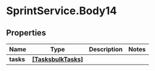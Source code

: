 # SprintService.Body14

## Properties

Name | Type | Description | Notes
------------ | ------------- | ------------- | -------------
**tasks** | [**[TasksbulkTasks]**](TasksbulkTasks.md) |  | 


